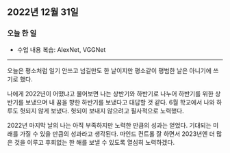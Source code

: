 ## 2022년 12월 31일

### 오늘 한 일

- 수업 내용 복습: AlexNet, VGGNet

---

오늘은 평소처럼 일기 안쓰고 넘길만도 한 날이지만 평소같이 평범한 날은 아니기에 쓰기로 했다.

나에게 2022년이 어땠냐고 물어보면 나는 상반기와 하반기로 나누어 하반기를 위한 상반기를 보냈으며 내 꿈을 향한 하반기를 보냈다고 대답할 것 같다.
6월 학교에서 나와 하루도 헛되지 않게 보냈다. 헛되이 보내지 않으려고 필사적으로 노력했다.

2022년 마지막 날의 나는 아직 부족하지만 노력한 만큼의 성과는 얻었다. 기대되는 미래를 가질 수 있을 만큼의 성과라고 생각된다.
마인드 컨트롤 잘 하면서 2023년엔 더 많은 것을 이루고 후회없는 한 해를 보낼 수 있도록 열심히 노력하겠다.

